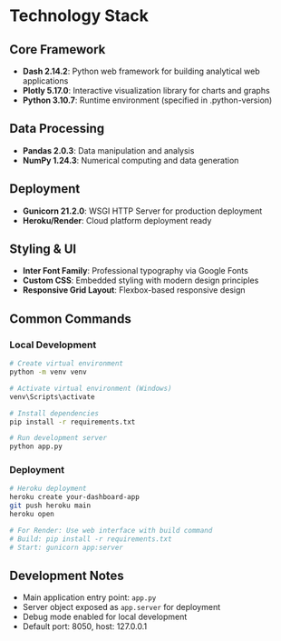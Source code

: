# Technology Stack

## Core Framework
- **Dash 2.14.2**: Python web framework for building analytical web applications
- **Plotly 5.17.0**: Interactive visualization library for charts and graphs
- **Python 3.10.7**: Runtime environment (specified in .python-version)

## Data Processing
- **Pandas 2.0.3**: Data manipulation and analysis
- **NumPy 1.24.3**: Numerical computing and data generation

## Deployment
- **Gunicorn 21.2.0**: WSGI HTTP Server for production deployment
- **Heroku/Render**: Cloud platform deployment ready

## Styling & UI
- **Inter Font Family**: Professional typography via Google Fonts
- **Custom CSS**: Embedded styling with modern design principles
- **Responsive Grid Layout**: Flexbox-based responsive design

## Common Commands

### Local Development
```bash
# Create virtual environment
python -m venv venv

# Activate virtual environment (Windows)
venv\Scripts\activate

# Install dependencies
pip install -r requirements.txt

# Run development server
python app.py
```

### Deployment
```bash
# Heroku deployment
heroku create your-dashboard-app
git push heroku main
heroku open

# For Render: Use web interface with build command
# Build: pip install -r requirements.txt
# Start: gunicorn app:server
```

## Development Notes
- Main application entry point: `app.py`
- Server object exposed as `app.server` for deployment
- Debug mode enabled for local development
- Default port: 8050, host: 127.0.0.1